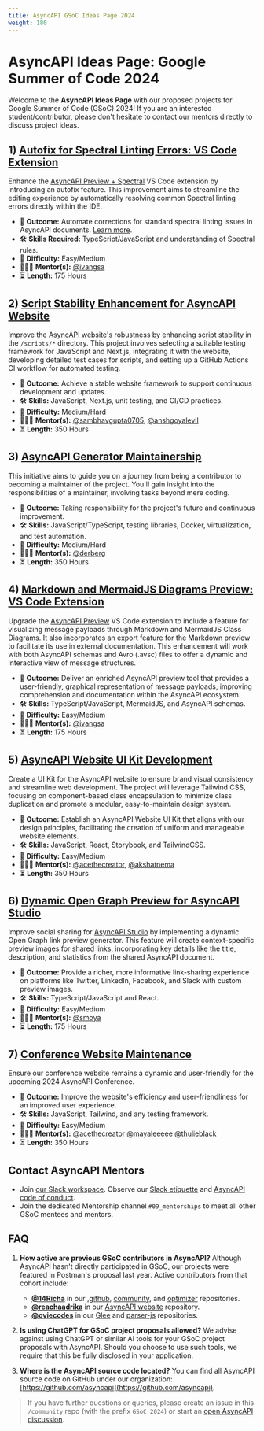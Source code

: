 ```yaml
---
title: AsyncAPI GSoC Ideas Page 2024
weight: 180
---
```


# AsyncAPI Ideas Page: Google Summer of Code 2024
Welcome to the **AsyncAPI Ideas Page** with our proposed projects for Google Summer of Code (GSoC) 2024! If you are an interested student/contributor, please don't hesitate to contact our mentors directly to discuss project ideas.

## 1) [Autofix for Spectral Linting Errors: VS Code Extension](https://github.com/asyncapi/vs-asyncapi-preview/issues/160)
Enhance the [AsyncAPI Preview + Spectral](https://github.com/asyncapi/vs-asyncapi-preview) VS Code extension by introducing an autofix feature. This improvement aims to streamline the editing experience by automatically resolving common Spectral linting errors directly within the IDE.

- 🎯 **Outcome:** Automate corrections for standard spectral linting issues in AsyncAPI documents. [Learn more](https://docs.stoplight.io/docs/spectral/1e63ffd0220f3-async-api-rules).
- 🛠️ **Skills Required:** TypeScript/JavaScript and understanding of Spectral rules.
- 🧩 **Difficulty:** Easy/Medium
- 👩🏿‍🏫 **Mentor(s):** [@ivangsa](https://github.com/ivangsa)
- ⏳ **Length:** 175 Hours

## 2) [Script Stability Enhancement for AsyncAPI Website](https://github.com/asyncapi/website/issues/2626)
Improve the [AsyncAPI website](https://github.com/asyncapi/website)'s robustness by enhancing script stability in the `/scripts/*` directory. This project involves selecting a suitable testing framework for JavaScript and Next.js, integrating it with the website, developing detailed test cases for scripts, and setting up a GitHub Actions CI workflow for automated testing.

- 🎯 **Outcome:** Achieve a stable website framework to support continuous development and updates.
- 🛠️ **Skills:** JavaScript, Next.js, unit testing, and CI/CD practices.
- 🧩 **Difficulty:** Medium/Hard
- 👩🏿‍🏫 **Mentor(s):** [@sambhavgupta0705](https://github.com/sambhavgupta0705), [@anshgoyalevil](https://github.com/anshgoyalevil)
- ⏳ **Length:** 350 Hours

## 3) [AsyncAPI Generator Maintainership](https://github.com/asyncapi/generator/issues/1145)
This initiative aims to guide you on a journey from being a contributor to becoming a maintainer of the project. You'll gain insight into the responsibilities of a maintainer, involving tasks beyond mere coding.

- 🎯 **Outcome:** Taking responsibility for the project's future and continuous improvement.
- 🛠️ **Skills:** JavaScript/TypeScript, testing libraries, Docker, virtualization, and test automation.
- 🧩 **Difficulty:** Medium/Hard
- 👩🏿‍🏫 **Mentor(s):** [@derberg](https://github.com/derberg)
- ⏳ **Length:** 350 Hours

## 4) [Markdown and MermaidJS Diagrams Preview: VS Code Extension](https://github.com/asyncapi/vs-asyncapi-preview/issues/161)
Upgrade the [AsyncAPI Preview](https://github.com/asyncapi/vs-asyncapi-preview) VS Code extension to include a feature for visualizing message payloads through Markdown and MermaidJS Class Diagrams. It also incorporates an export feature for the Markdown preview to facilitate its use in external documentation. This enhancement will work with both AsyncAPI schemas and Avro (.avsc) files to offer a dynamic and interactive view of message structures. 

- 🎯 **Outcome:** Deliver an enriched AsyncAPI preview tool that provides a user-friendly, graphical representation of message payloads, improving comprehension and documentation within the AsyncAPI ecosystem.
- 🛠️ **Skills:** TypeScript/JavaScript, MermaidJS, and AsyncAPI schemas.
- 🧩 **Difficulty:** Easy/Medium
- 👩🏿‍🏫 **Mentor(s):** [@ivangsa](https://github.com/ivangsa)
- ⏳ **Length:** 175 Hours

## 5) [AsyncAPI Website UI Kit Development](https://github.com/asyncapi-archived-repos/design-system/issues/4)
Create a UI Kit for the AsyncAPI website to ensure brand visual consistency and streamline web development. The project will leverage Tailwind CSS, focusing on component-based class encapsulation to minimize class duplication and promote a modular, easy-to-maintain design system.

- 🎯 **Outcome:** Establish an AsyncAPI Website UI Kit that aligns with our design principles, facilitating the creation of uniform and manageable website elements.
- 🛠️ **Skills:** JavaScript, React, Storybook, and TailwindCSS.
- 🧩 **Difficulty:** Easy/Medium
- 👩🏿‍🏫 **Mentor(s):** [@acethecreator](https://github.com/acethecreator), [@akshatnema](https://github.com/akshatnema)
- ⏳ **Length:** 350 Hours

## 6) [Dynamic Open Graph Preview for AsyncAPI Studio](https://github.com/asyncapi/studio/issues/224)
Improve social sharing for [AsyncAPI Studio](https://studio.asyncapi.com/) by implementing a dynamic Open Graph link preview generator. This feature will create context-specific preview images for shared links, incorporating key details like the title, description, and statistics from the shared AsyncAPI document.

- 🎯 **Outcome:** Provide a richer, more informative link-sharing experience on platforms like Twitter, LinkedIn, Facebook, and Slack with custom preview images.
- 🛠️ **Skills:** TypeScript/JavaScript and React.
- 🧩 **Difficulty:** Easy/Medium
- 👩🏿‍🏫 **Mentor(s):** [@smoya](https://github.com/smoya)
- ⏳ **Length:** 175 Hours

## 7) [Conference Website Maintenance](https://github.com/asyncapi/conference-website/issues/284)
Ensure our conference website remains a dynamic and user-friendly for the upcoming 2024 AsyncAPI Conference.

- 🎯 **Outcome:** Improve the website's efficiency and user-friendliness for an improved user experience. 
- 🛠️ **Skills:** JavaScript, Tailwind, and any testing framework.
- 🧩 **Difficulty:** Easy/Medium
- 👩🏿‍🏫 **Mentor(s):** [@acethecreator](https://github.com/acethecreator) [@mayaleeeee](https://github.com/Mayaleeeee) [@thulieblack](https://github.com/thulieblack) 
- ⏳ **Length:** 350 Hours

## Contact AsyncAPI Mentors
- Join [our Slack workspace](https://www.asyncapi.com/slack-invite).  Observe our [Slack etiquette](../060-meetings-and-communication/slack-etiquette) and [AsyncAPI code of conduct](https://github.com/asyncapi/.github/blob/master/CODE_OF_CONDUCT.md).
- Join the dedicated Mentorship channel `#09_mentorships` to meet all other GSoC mentees and mentors.

## FAQ
1. **How active are previous GSoC contributors in AsyncAPI?**
   Although AsyncAPI hasn't directly participated in GSoC, our projects were featured in Postman's proposal last year. Active contributors from that cohort include:
   - **[@14Richa](https://github.com/14Richa)** in our [.github](https://github.com/asyncapi/.github), [community](https://github.com/asyncapi/community), and [optimizer](https://github.com/asyncapi/optimizer) repositories.
   - **[@reachaadrika](https://github.com/reachaadrika)** in our [AsyncAPI website](https://github.com/asyncapi/website) repository.
   - **[@oviecodes](https://github.com/oviecodes)** in our [Glee](https://github.com/asyncapi/glee) and [parser-js](https://github.com/asyncapi/parser-js) repositories.

2. **Is using ChatGPT for GSoC project proposals allowed?**
   We advise against using ChatGPT or similar AI tools for your GSoC project proposals with AsyncAPI. Should you choose to use such tools, we require that this be fully disclosed in your application.

3. **Where is the AsyncAPI source code located?**
   You can find all AsyncAPI source code on GitHub under our organization: [https://github.com/asyncapi](https://github.com/asyncapi).

>If you have further questions or queries, please create an issue in this `/community` repo (with the prefix `GSoC 2024`) or start an [open AsyncAPI discussion](https://github.com/orgs/asyncapi/discussions).
